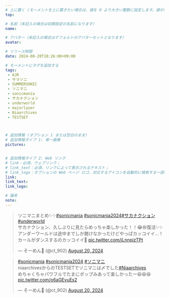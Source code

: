 ```yaml
---
# 上に置く (モーメントを上に置きたい場合は、値を 0 より大きい整数に設定します。値が小さいほど前が高くなります。たとえば、1 はモーメントを上に置きます)
top: 

# 名前（未記入の場合は初期設定の名前になります）
name:

# アバター（未記入の場合はデフォルトのアバターセットとなります）
avatar:

# リリース時間
date: 2024-08-20T18:26:00+09:00

# モーメントにタグを追加する
tags:
 - AJR
 - サマソニ
 - SUMMERSONIC
 - ソニマニ
 - sonicmania
 - サカナクション
 - underworld
 - majorlazer 
 - Niaarchives
 - TESTSET



# 追加情報 (オプション 1 または空白のまま)
# 追加情報タイプ 1: 単一画像
pictures:


# 追加情報タイプ 2: Web リンク
# link：必須、ウェブリンク；
# link_text：必須、リンクによって表示されるテキスト；
# link_logo：オプションの Web ページ ロゴ。対応するアイコンを自動的に検索する一部の Web サイトをサポートするようになりました。自分でアイコンを追加する必要はありません
link:
link_text:
link_logo:

# 備考
note:
---
```


<!-- 以下にテキストを書き始めます -->
<blockquote class="twitter-tweet"><p lang="ja" dir="ltr">ソニマニまとめ✨✨<a href="https://twitter.com/hashtag/sonicmania?src=hash&amp;ref_src=twsrc%5Etfw">#sonicmania</a> <a href="https://twitter.com/hashtag/sonicmania2024?src=hash&amp;ref_src=twsrc%5Etfw">#sonicmania2024</a><a href="https://twitter.com/hashtag/%E3%82%B5%E3%82%AB%E3%83%8A%E3%82%AF%E3%82%B7%E3%83%A7%E3%83%B3?src=hash&amp;ref_src=twsrc%5Etfw">#サカナクション</a><a href="https://twitter.com/hashtag/underworld?src=hash&amp;ref_src=twsrc%5Etfw">#underworld</a><br>サカナクション、久しぶりに見たらめっちゃ楽しかった！！😂㊗️復活✨✨<br>アンダーワールドは途中までしか聴けなかったけどやっぱカッコイイ…！カールがダンスするのカッコイイ🥹 <a href="https://t.co/jLnnpizTPt">pic.twitter.com/jLnnpizTPt</a></p>&mdash; そーめん🪩 (@ct_902) <a href="https://twitter.com/ct_902/status/1825747307444482467?ref_src=twsrc%5Etfw">August 20, 2024</a></blockquote> <script async src="https://platform.twitter.com/widgets.js" charset="utf-8"></script>

<blockquote class="twitter-tweet"><p lang="ja" dir="ltr"><a href="https://twitter.com/hashtag/sonicmania?src=hash&amp;ref_src=twsrc%5Etfw">#sonicmania</a> <a href="https://twitter.com/hashtag/sonicmania2024?src=hash&amp;ref_src=twsrc%5Etfw">#sonicmania2024</a> <a href="https://twitter.com/hashtag/%E3%82%BD%E3%83%8B%E3%83%9E%E3%83%8B?src=hash&amp;ref_src=twsrc%5Etfw">#ソニマニ</a><br>niaarchivesからのTESTSETでソニマニは〆でした<a href="https://twitter.com/hashtag/Niaarchives?src=hash&amp;ref_src=twsrc%5Etfw">#Niaarchives</a><br>めちゃくちゃパワフルでたまにポップみあって楽しかったー😆😆😆 <a href="https://t.co/o6aGEvuEs2">pic.twitter.com/o6aGEvuEs2</a></p>&mdash; そーめん🪩 (@ct_902) <a href="https://twitter.com/ct_902/status/1825881784866975833?ref_src=twsrc%5Etfw">August 20, 2024</a></blockquote> <script async src="https://platform.twitter.com/widgets.js" charset="utf-8"></script>
